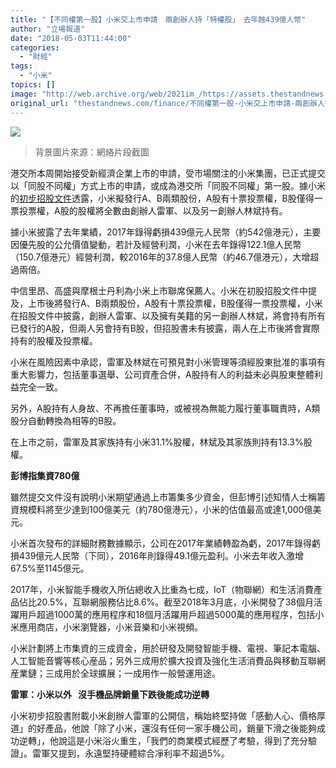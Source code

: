 ```yaml
---
title: "【不同權第一股】小米交上市申請　兩創辦人持「特權股」　去年蝕439億人幣"
author: "立場報道"
date: "2018-05-03T11:44:00"
categories:
  - "財經"
tags:
  - "小米"
topics: []
image: "http://web.archive.org/web/2021im_/https://assets.thestandnews.com/media/photos/mi-03_fC9vQ.png"
original_url: "thestandnews.com/finance/不同權第一股-小米交上市申請-兩創辦人持-特權股-去年蝕439億人幣"
---
```

![](http://web.archive.org/web/2021im_/https://assets.thestandnews.com/media/photos/mi-03_fC9vQ.png)
> 背景圖片來源：網絡片段截圖

港交所本周開始接受新經濟企業上市的申請，受市場關注的小米集團，已正式提交以「同股不同權」方式上市的申請，或成為港交所「同股不同權」第一股。據小米的[初步招股文件](http://web.archive.org/web/20211229132154/http://www.hkexnews.hk/APP/SEHK/2018/2018050202/SEHKCaseDetails-2018050202_c.htm)透露，小米擬發行A、B兩類股份，A股有十票投票權，B股僅得一票投票權，A股的股權將全數由創辦人雷軍、以及另一創辦人林斌持有。

據小米披露了去年業績，2017年錄得虧損439億元人民幣（約542億港元），主要因優先股的公允價值變動，若計及經營利潤，小米在去年錄得122.1億人民幣（150.7億港元）經營利潤，較2016年的37.8億人民幣（約46.7億港元），大增超過兩倍。

中信里昂、高盛與摩根士丹利為小米上市聯席保薦人。小米在初股招股文件中提及，上市後將發行A、B兩類股份，A股有十票投票權，B股僅得一票投票權，小米在招股文件中披露，創辦人雷軍、以及擁有美籍的另一創辦人林斌，將會持有所有已發行的A股，但兩人另會持有B股，但招股書未有披露，兩人在上市後將會實際持有的股權及投票權。

小米在風險因素中承認，雷軍及林斌在可預見對小米管理等須經股東批准的事項有重大影響力，包括董事選舉、公司資產合併，A股持有人的利益未必與股東整體利益完全一致。

另外，A股持有人身故、不再擔任董事時，或被視為無能力履行董事職責時，A類股分自動轉換為相等的B股。

在上市之前，雷軍及其家族持有小米31.1%股權，林斌及其家族則持有13.3%股權。

**彭博指集資780億**

雖然提交文件沒有說明小米期望通過上市籌集多少資金，但彭博引述知情人士稱籌資規模料將至少達到100億美元（約780億港元），小米的估值最高或達1,000億美元。

小米首次發布的詳細財務數據顯示，公司在2017年業績轉盈為虧，2017年錄得虧損439億元人民幣（下同），2016年則錄得49.1億元盈利。小米去年收入激增67.5%至1145億元。

2017年，小米智能手機收入所佔總收入比重為七成，IoT（物聯網）和生活消費產品佔比20.5%，互聯網服務佔比8.6%。截至2018年3月底，小米開發了38個月活躍用戶超過1000萬的應用程序和18個月活躍用戶超過5000萬的應用程序，包括小米應用商店，小米瀏覽器，小米音樂和小米視頻。

小米計劃將上市集資的三成資金，用於研發及開發智能手機、電視、筆記本電腦、人工智能音響等核心産品；另外三成用於擴大投資及強化生活消費品與移動互聯網産業鏈；三成用於全球擴展；一成用作一般營運用途。

**雷軍：小米以外   沒手機品牌銷量下跌後能成功逆轉**

小米初步招股書附載小米創辦人雷軍的公開信，稱始終堅持做「感動人心、價格厚道」的好產品，他說「除了小米，還沒有任何一家手機公司，銷量下滑之後能夠成功逆轉」，他說這是小米浴火重生，「我們的商業模式經歷了考驗，得到了充分驗證」。雷軍又提到，永遠堅持硬體綜合凈利率不超過5%。